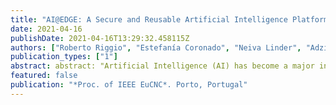 ```yaml
---
title: "AI@EDGE: A Secure and Reusable Artificial Intelligence Platform for Edge Computing"
date: 2021-04-16
publishDate: 2021-04-16T13:29:32.458115Z
authors: ["Roberto Riggio", "Estefanía Coronado", "Neiva Linder", "Adzic Jovanka", "Gianpiero Mastinu", "Leonardo Goratti", "Miguel Rosa", "Hans Dieter Schotten", "Marco Pistore"]
publication_types: ["1"]
abstract: abstract: "Artificial Intelligence (AI) has become a major innovative force and a major pillar in the fourth industrial revolution. This trend has been acknowledged by the European Commission, who has pointed out how high-performance, intelligent, and secure networks are fundamental for the evolution of the multi-service Next Generation Internet (NGI). While great progress has been done in the accuracy and performance of AI-enabled platforms, their integration in autonomous decision-making and critical systems requires end-to-end quality assurance. AI@EDGE addresses these challenges harnessing the concept of reusable, secure, and trustworthy AI for network automation. To this end, AI@EDGE targets significant breakthroughs in two fields: (i) general-purpose frameworks for closed-loop network automation capable of supporting flexible and programmable pipelines for the creation, utilization, and adaptation of the secure, reusable, and trustworthy AI/ML models; and (ii) converged connect-compute platform for creating and managing resilient, elastic, and secure end-to-end slices supporting a diverse range of AI-enabled network applications. Cooperative perception for vehicular networks, secure, multi-stakeholder AI for Industrial Internet of Things, aerial infrastructure inspections, and in-flight entertainment are the uses cases targeted by AI@EDGE to maximise its commercial, societal, and environmental impact."
featured: false
publication: "*Proc. of IEEE EuCNC*. Porto, Portugal"
---
```



